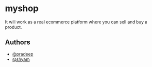 # myshop
It will work as a real ecommerce platform where you can sell and buy a product.

## Authors

- [@pradeep](https://github.com/Rock-star-creator)
- [@shyam](https://github.com/ShyamGit01)


  